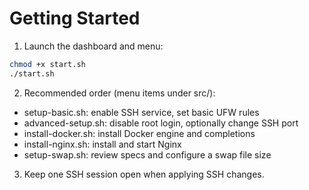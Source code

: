 # Getting Started

1) Launch the dashboard and menu:
```bash
chmod +x start.sh
./start.sh
```

2) Recommended order (menu items under src/):
- setup-basic.sh: enable SSH service, set basic UFW rules
- advanced-setup.sh: disable root login, optionally change SSH port
- install-docker.sh: install Docker engine and completions
- install-nginx.sh: install and start Nginx
- setup-swap.sh: review specs and configure a swap file size

3) Keep one SSH session open when applying SSH changes.
